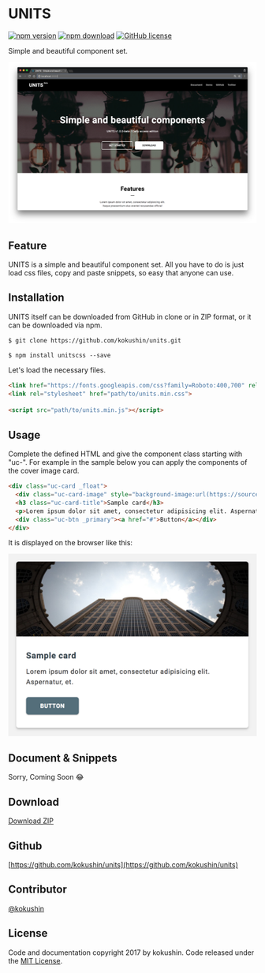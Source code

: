 # UNITS

[![npm version](https://badge.fury.io/js/unitscss.svg)](https://badge.fury.io/js/unitscss)
[![npm download](http://img.shields.io/npm/dm/unitscss.svg)](https://www.npmjs.com/package/unitscss)
[![GitHub license](https://img.shields.io/badge/license-MIT-brightgreen.svg)](https://raw.githubusercontent.com/kokushin/unitscss/master/LICENSE)

Simple and beautiful component set.

![sample](https://raw.githubusercontent.com/kokushin/units/develop/public/img/README/img_visual_01.png)

## Feature

UNITS is a simple and beautiful component set. All you have to do is just load css files, copy and paste snippets, so easy that anyone can use.

## Installation

UNITS itself can be downloaded from GitHub in clone or in ZIP format, or it can be downloaded via npm.

```
$ git clone https://github.com/kokushin/units.git
```

```
$ npm install unitscss --save
```

Let's load the necessary files.

```html
<link href="https://fonts.googleapis.com/css?family=Roboto:400,700" rel="stylesheet">
<link rel="stylesheet" href="path/to/units.min.css">

<script src="path/to/units.min.js"></script>
```

## Usage

Complete the defined HTML and give the component class starting with "uc-". For example in the sample below you can apply the components of the cover image card.

```html
<div class="uc-card _float">
  <div class="uc-card-image" style="background-image:url(https://source.unsplash.com/random)"></div>
  <h3 class="uc-card-title">Sample card</h3>
  <p>Lorem ipsum dolor sit amet, consectetur adipisicing elit. Aspernatur, et.</p>
  <div class="uc-btn _primary"><a href="#">Button</a></div>
</div>
```

It is displayed on the browser like this:

<img src="https://raw.githubusercontent.com/kokushin/units/develop/public/img/README/img_sample_card_01.png" width="560">

## Document & Snippets

Sorry, Coming Soon 😂

## Download
[Download ZIP](https://github.com/kokushin/units/archive/master.zip)

## Github
[https://github.com/kokushin/units](https://github.com/kokushin/units)

## Contributor
[@kokushin](https://github.com/kokushin)

## License
Code and documentation copyright 2017 by kokushin. Code released under the [MIT License](https://github.com/kokushin/units/blob/master/LICENSE).
